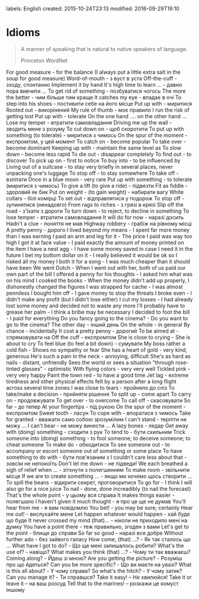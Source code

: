 labels: English
created: 2015-10-24T23:13
modified: 2016-09-29T19:10

# Idioms

> A manner of speaking that is natural to native speakers of language.
>
> Princeton WordNet

For good measure - for the balance (I always put a little extra salt in the soup for good measure)
Word-of-mouth - з вуст в уста
Off-the-cuff - зходу, спонтанно
Implement it by hand
It's high time to learn ... - давно пора вивчити ...
To get rid of something - позбуватися чогось
The more the better - чим більше тим краще
It catches my eye - впадає в очі
To step into his shoes - постивити себе на його місце
Put up with - миритися
Rooted out - викорінений
My rule of thumb - моє правило
I run the risk of getting lost
Put up with - tolerate
On the one hand .... on the other hand ...
Lose my temper - втратити самовладання
Driving me up the wall - зводить мене з розуму
To cut down on - щоб скоротити
To put up with something (to tolerate) - миритися з чимось
On the spur of the moment - експромтом, у цей момент
To catch on - become popular
To take over - become dominant
Keeping up with - maintain the same level as
To slow down - become less rapid
To die out - disappear completely
To find out - to discover
To pick up on - first to notice
To buy into - to be influenced by
Living out of a suitcase - to stay very briefly in several places, never unpacking one's luggage
To stop off - to stay somewhere
To take off - взлітати
Once in a blue moon - very rare
Put up with something - to tolerate (миритися з чимось)
To give a lift (to give a ride) - підвезти
Fit as fiddle - здоровий як бик
Put on weight - (to gain weight) - набирати вагу
White collars - білі комірці
To set out - відправлятися у подорож
To stop off - зупинятися (ненадовго)
From rags to riches - з грязі в крязі
Slip off the road - з'їхати з дороги
To turn down - to reject, to decline in something
To lose temper - втратити самовладання
It will do for now - наразі досить
Hadn't a clue - поняття не мав
Highway robbery - грабіж на рівному місці
A pretty penny - дорого
I lived beyond my means - I spent far more money than I was earning
I paid an arm and leg for it - The price I paid was way too high
I got it at face value - I paid exactly the amount of money printed on the item
I have a nest agg - I have some money saved in case I need it in the future
I bet my bottom dollar on it - I really believed it would be ok so I risked all my money
I both it for a song - I was much cheaper than it should have been
We went Dutch - When I went out with her, both of us paid our own part of the bill
I offered a penny for his thoughts - I asked him what was on his mind
I cooked the books - When the money didn't add up properly, I dishonestly changed the figures
I was strapped for cache - I was almost penniless
I bought him off - I gave money to stop the threats
I broke even - I didn't make any profit (but I didn't lose either)
I cut my losses - I had already lost some money and decided not to waste any more
I'll probably have to grease her palm - I think a bribe may be necessary
I decided to foot the bill - I paid for everything
Do you fancy going to the cinema? - Do you want to go to the cinema?
The other day - інший день
On the whole - in general
By chance - incidentally
It cost a pretty penny - дорогий
To be aimed at - спрямовувати на
Off the cuff - експромтом
She is close to crying - She is about to cry
To feel blue (to feel a bit down) - сумувати
My boss rather a cold fish - Shows no sympathy or fear
She has a heart of gold - very kind, generous
He's such a pain in the neck - annoying, difficult
She's as hard as nails - distant, unfriendly
Sees the world or sees a situation "through rose-tinted glasses" - optimistic
With flying colors - very very well
Tickled pink - very very happy
Paint the town red - to have a good time
Jet lag - extreme tiredness and other physical effects felt by a person after a long flight across several time zones
I was close to tears - пройняло до сліз
To take/make a decision - прийняти рішення
To split up - come apart
To carry on - продовжувати
To get over - to overcome
To call off - скасовувати
So far - до тепер
At your fingertips - під рукою
On the spur of the moment - експромтом
Sweet tooth - ласун
To cope with - впоратися з чимось
Take for granted - вважати само собою зрозумілим
I can't stand - терпіти не можу ...
I can't bear - не можу винести ...
A lazy bones - ледар
Get away with (doing) something - сходити з рук
To tend to - бути схильним
Trick someone into (doing) something - to fool someone; to deceive someone; to cheat someone
To make do - обходитися
To see someone out - to accompany or escort someone out of something or some place
To have something to do with - бути пов'язаним з
I couldn't care less about that - зовсім не непокоїть
Don't let me down - не підведи!
We each breathed a sigh of relief when ... - зітхнути з полегшенням
To make room - звільнити місце
If we are to create something ... - якщо ми хочемо щось створити ...
To spill the beans - відкрити секрет, проговоритися
To go for - I think I will also go for a nice juice
To nail - done, done increadibly (to nail the forecast)
That's the whole point - у цьому вся справа
It makes things easier - полегшало
I haven't given it much thought - я про це ще не думав
You'll hear from me - я вам повідомлю
You bet! - you may be sure; certainly
Hear me out! - вислухайте мене
Let happen whatever would happen - хай буде що буде
It never crossed my mind (that)... - ніколи не приходило мені на думку
You have a point there - теж правильно, згоден з вами
Let's get to the point - блище до справи
So far so good - наразі все добре
Without further ado - без зайвого галасу
How come, (that) ...? - Як так сталось що ...
What have I got to do? - Що ще мені залишалось робити?
What's the use of? - навіщо?
What makes you think (that) ...? - Чому ти так вважаєш?
Coming along? - Йдеш зі мною?
Are you getting the picture? - Розуміш про що йдеться?
Can you be more specific? - Що ви маєте на увазі?
What is this all about? - У чому справа?
So what's the hitch? - У чому затик?
Can you manage it? - Ти справшся?
Take it easy! – Не хвилюйся!
Take it or leave it – на ваш розсуд
Tell that to the marines! – розкажи це комуст іншому
